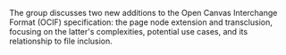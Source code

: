 The group discusses two new additions to the Open Canvas Interchange Format (OCIF) specification: the page node extension and transclusion, focusing on the latter's complexities, potential use cases, and its relationship to file inclusion.